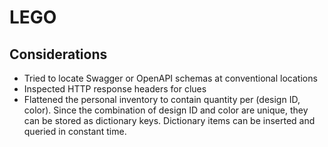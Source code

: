 # LEGO

## Considerations
* Tried to locate Swagger or OpenAPI schemas at conventional locations
* Inspected HTTP response headers for clues
* Flattened the personal inventory to contain quantity per (design ID, color). Since the combination of design ID and color are unique, they can be stored as dictionary keys. Dictionary items can be inserted and queried in constant time.